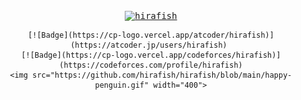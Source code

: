 <div align="center">
  
  <samp>
    <a href="https://github.com/hirafish/">
      <img src="https://komarev.com/ghpvc/?username=hirafish" alt="hirafish" />
    </a>

    [![Badge](https://cp-logo.vercel.app/atcoder/hirafish)](https://atcoder.jp/users/hirafish) 
    [![Badge](https://cp-logo.vercel.app/codeforces/hirafish)](https://codeforces.com/profile/hirafish)
    <img src="https://github.com/hirafish/hirafish/blob/main/happy-penguin.gif" width="400">
  </samp>
  
</div>
